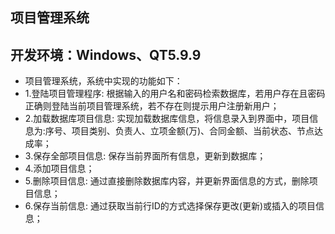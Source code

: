 ## 项目管理系统
## 开发环境：Windows、QT5.9.9
- 项目管理系统，系统中实现的功能如下：
- 1.登陆项目管理程序: 根据输入的用户名和密码检索数据库，若用户存在且密码正确则登陆当前项目管理系统，若不存在则提示用户注册新用户；
- 2.加载数据库项目信息: 实现加载数据库信息，将信息录入到界面中，项目信息为:序号、项目类别、负责人、立项金额(万)、合同金额、当前状态、节点达成率；
- 3.保存全部项目信息: 保存当前界面所有信息，更新到数据库；
- 4.添加项目信息；
- 5.删除项目信息: 通过直接删除数据库内容，并更新界面信息的方式，删除项目信息；
- 6.保存当前信息: 通过获取当前行ID的方式选择保存更改(更新)或插入的项目信息；
